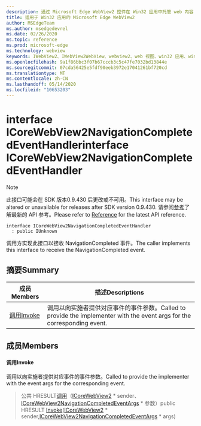 ```yaml
---
description: 通过 Microsoft Edge WebView2 控件在 Win32 应用中托管 web 内容
title: 适用于 Win32 应用的 Microsoft Edge WebView2
author: MSEdgeTeam
ms.author: msedgedevrel
ms.date: 02/26/2020
ms.topic: reference
ms.prod: microsoft-edge
ms.technology: webview
keywords: IWebView2、IWebView2WebView、webview2、web 视图、win32 应用、win32、edge、ICoreWebView2、ICoreWebView2Host、浏览器控件、边缘 html
ms.openlocfilehash: 9a1f86bbc3f07b67cccb3c5c47fe7032bd13844e
ms.sourcegitcommit: 07cda56425e5fdf90eeb3972e17041261bf720cd
ms.translationtype: MT
ms.contentlocale: zh-CN
ms.lasthandoff: 05/14/2020
ms.locfileid: "10653203"
---
```

# <span data-ttu-id="b7849-104">interface ICoreWebView2NavigationCompletedEventHandler</span><span class="sxs-lookup"><span data-stu-id="b7849-104">interface ICoreWebView2NavigationCompletedEventHandler</span></span> 

> [!NOTE]
> <span data-ttu-id="b7849-105">此接口可能会在 SDK 版本0.9.430 后更改或不可用。</span><span class="sxs-lookup"><span data-stu-id="b7849-105">This interface may be altered or unavailable for releases after SDK version 0.9.430.</span></span> <span data-ttu-id="b7849-106">请参阅[参考](../../../webview2-api-reference.md)了解最新的 API 参考。</span><span class="sxs-lookup"><span data-stu-id="b7849-106">Please refer to [Reference](../../../webview2-api-reference.md) for the latest API reference.</span></span>

```
interface ICoreWebView2NavigationCompletedEventHandler
  : public IUnknown
```

<span data-ttu-id="b7849-107">调用方实现此接口以接收 NavigationCompleted 事件。</span><span class="sxs-lookup"><span data-stu-id="b7849-107">The caller implements this interface to receive the NavigationCompleted event.</span></span>

## <span data-ttu-id="b7849-108">摘要</span><span class="sxs-lookup"><span data-stu-id="b7849-108">Summary</span></span>

 <span data-ttu-id="b7849-109">成员</span><span class="sxs-lookup"><span data-stu-id="b7849-109">Members</span></span>                        | <span data-ttu-id="b7849-110">描述</span><span class="sxs-lookup"><span data-stu-id="b7849-110">Descriptions</span></span>
--------------------------------|---------------------------------------------
[<span data-ttu-id="b7849-111">调用</span><span class="sxs-lookup"><span data-stu-id="b7849-111">Invoke</span></span>](#invoke) | <span data-ttu-id="b7849-112">调用以向实施者提供对应事件的事件参数。</span><span class="sxs-lookup"><span data-stu-id="b7849-112">Called to provide the implementer with the event args for the corresponding event.</span></span>

## <span data-ttu-id="b7849-113">成员</span><span class="sxs-lookup"><span data-stu-id="b7849-113">Members</span></span>

#### <span data-ttu-id="b7849-114">调用</span><span class="sxs-lookup"><span data-stu-id="b7849-114">Invoke</span></span> 

<span data-ttu-id="b7849-115">调用以向实施者提供对应事件的事件参数。</span><span class="sxs-lookup"><span data-stu-id="b7849-115">Called to provide the implementer with the event args for the corresponding event.</span></span>

> <span data-ttu-id="b7849-116">公共 HRESULT[调用](#invoke)（[ICoreWebView2](ICoreWebView2.md) \* sender、[ICoreWebView2NavigationCompletedEventArgs](ICoreWebView2NavigationCompletedEventArgs.md) \* 参数）</span><span class="sxs-lookup"><span data-stu-id="b7849-116">public HRESULT [Invoke](#invoke)([ICoreWebView2](ICoreWebView2.md) \* sender,[ICoreWebView2NavigationCompletedEventArgs](ICoreWebView2NavigationCompletedEventArgs.md) \* args)</span></span>

